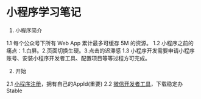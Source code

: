 # 小程序学习笔记

1. 小程序简介

1.1 每个公众号下所有 Web App 累计最多可缓存 5M 的资源。
1.2 小程序之前的痛点：1.白屏。2.页面切换生硬。3.点击的迟滞感
1.3 小程序开发需要申请小程序账号、安装小程序开发者工具、配置项目等等过程方可完成。

2. 开始

2.1 [小程序注册](https://mp.weixin.qq.com/wxopen/waregister?action=step1)，拥有自己的AppId(重要)
2.2 [微信开发者工具](https://developers.weixin.qq.com/miniprogram/dev/devtools/download.html)，下载稳定办 Stable
